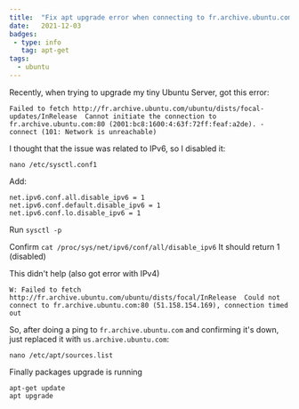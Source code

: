 ```yaml
---
title:  "Fix apt upgrade error when connecting to fr.archive.ubuntu.com"
date:   2021-12-03 
badges: 
 - type: info
   tag: apt-get
tags:
  - ubuntu
---
```


Recently, when trying to upgrade my tiny Ubuntu Server, got this error:

```
Failed to fetch http://fr.archive.ubuntu.com/ubuntu/dists/focal-updates/InRelease  Cannot initiate the connection to fr.archive.ubuntu.com:80 (2001:bc8:1600:4:63f:72ff:feaf:a2de). - connect (101: Network is unreachable)
```

I thought that the issue was related to IPv6, so I disabled it:

`nano /etc/sysctl.conf1`

Add:

```
net.ipv6.conf.all.disable_ipv6 = 1
net.ipv6.conf.default.disable_ipv6 = 1
net.ipv6.conf.lo.disable_ipv6 = 1
```

Run `sysctl -p`

Confirm `cat /proc/sys/net/ipv6/conf/all/disable_ipv6`
It should return 1 (disabled)

This didn't help (also got error with IPv4)
```
W: Failed to fetch http://fr.archive.ubuntu.com/ubuntu/dists/focal/InRelease  Could not connect to fr.archive.ubuntu.com:80 (51.158.154.169), connection timed out
```

So, after doing a ping to `fr.archive.ubuntu.com` and confirming it's down, just replaced it with `us.archive.ubuntu.com`:

```
nano /etc/apt/sources.list
```

Finally packages upgrade is running

```
apt-get update
apt upgrade
```
